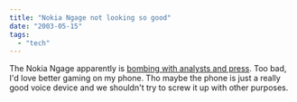 ```yaml
---
title: "Nokia Ngage not looking so good"
date: "2003-05-15"
tags: 
  - "tech"
---
```


The Nokia Ngage apparently is [bombing with analysts and press](http://www.gamesindustry.biz/content_page.php?section_name=new&aid=1664). Too bad, I'd love better gaming on my phone. Tho maybe the phone is just a really good voice device and we shouldn't try to screw it up with other purposes.
